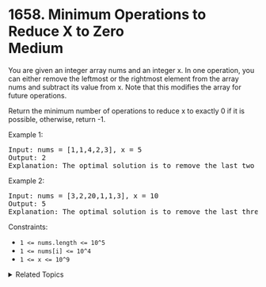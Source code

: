 # 1658. Minimum Operations to Reduce X to Zero<br> Medium

You are given an integer array nums and an integer x. In one operation, you can either remove the leftmost or the rightmost element from the array nums and subtract its value from x. Note that this modifies the array for future operations.

Return the minimum number of operations to reduce x to exactly 0 if it is possible, otherwise, return -1.

Example 1:

<pre>
Input: nums = [1,1,4,2,3], x = 5
Output: 2
Explanation: The optimal solution is to remove the last two elements to reduce x to zero.
</pre>

Example 2:

<pre>
Input: nums = [3,2,20,1,1,3], x = 10
Output: 5
Explanation: The optimal solution is to remove the last three elements and the first two elements (5 operations in total) to reduce x to zero.
</pre>

Constraints:

- `1 <= nums.length <= 10^5`
- `1 <= nums[i] <= 10^4`
- `1 <= x <= 10^9`

<details>

<summary> Related Topics </summary>

-   `Array`
-   `Prefix`

</details>